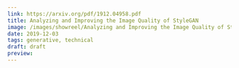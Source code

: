 ```yaml
---
link: https://arxiv.org/pdf/1912.04958.pdf
title: Analyzing and Improving the Image Quality of StyleGAN
image: /images/showreel/Analyzing and Improving the Image Quality of StyleGAN.jpg
date: 2019-12-03
tags: generative, technical
draft: draft
preview:
---
```



